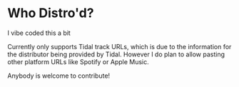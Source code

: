 # Who Distro'd?

I vibe coded this a bit

Currently only supports Tidal track URLs, which is due to the information for the distributor being provided by Tidal.
However I do plan to allow pasting other platform URLs like Spotify or Apple Music.

Anybody is welcome to contribute!
